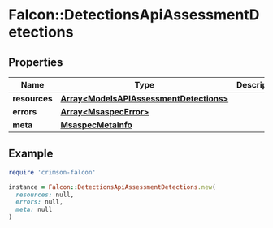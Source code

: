 # Falcon::DetectionsApiAssessmentDetections

## Properties

| Name | Type | Description | Notes |
| ---- | ---- | ----------- | ----- |
| **resources** | [**Array&lt;ModelsAPIAssessmentDetections&gt;**](ModelsAPIAssessmentDetections.md) |  |  |
| **errors** | [**Array&lt;MsaspecError&gt;**](MsaspecError.md) |  | [optional] |
| **meta** | [**MsaspecMetaInfo**](MsaspecMetaInfo.md) |  |  |

## Example

```ruby
require 'crimson-falcon'

instance = Falcon::DetectionsApiAssessmentDetections.new(
  resources: null,
  errors: null,
  meta: null
)
```

